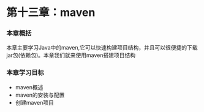 # 第十三章：maven

### 本章概括

本章主要学习Java中的maven,它可以快速构建项目结构，并且可以很便捷的下载jar包(依赖包)。本章我们就来使用maven搭建项目结构
### 本章学习目标

* maven概述
* maven的安装与配置
* 创建maven项目

